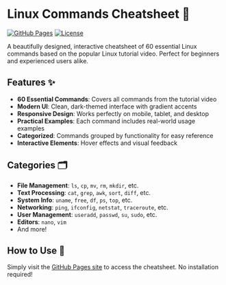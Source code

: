 # Linux Commands Cheatsheet 🐧

[![GitHub Pages](https://img.shields.io/badge/GitHub%20Pages-Live-brightgreen)](https://iabdulsubhan.github.io/Linux-Commands-Cheatsheet/)
[![License](https://img.shields.io/badge/License-MIT-blue.svg)](LICENSE)

A beautifully designed, interactive cheatsheet of 60 essential Linux commands based on the popular Linux tutorial video. Perfect for beginners and experienced users alike.

## Features ✨

- **60 Essential Commands**: Covers all commands from the tutorial video
- **Modern UI**: Clean, dark-themed interface with gradient accents
- **Responsive Design**: Works perfectly on mobile, tablet, and desktop
- **Practical Examples**: Each command includes real-world usage examples
- **Categorized**: Commands grouped by functionality for easy reference
- **Interactive Elements**: Hover effects and visual feedback

## Categories 🗂️

- **File Management**: `ls`, `cp`, `mv`, `rm`, `mkdir`, etc.
- **Text Processing**: `cat`, `grep`, `awk`, `sort`, `diff`, etc.
- **System Info**: `uname`, `free`, `df`, `ps`, `top`, etc.
- **Networking**: `ping`, `ifconfig`, `netstat`, `traceroute`, etc.
- **User Management**: `useradd`, `passwd`, `su`, `sudo`, etc.
- **Editors**: `nano`, `vim`
- And more!

## How to Use 🚀

Simply visit the [GitHub Pages site](https://iabdulsubhan.github.io/Linux-Commands-Cheatsheet/) to access the cheatsheet. No installation required!
